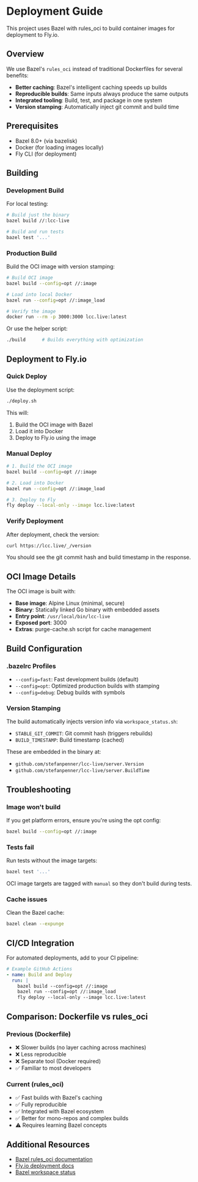 # Deployment Guide

This project uses Bazel with rules_oci to build container images for deployment to Fly.io.

## Overview

We use Bazel's `rules_oci` instead of traditional Dockerfiles for several benefits:
- **Better caching**: Bazel's intelligent caching speeds up builds
- **Reproducible builds**: Same inputs always produce the same outputs
- **Integrated tooling**: Build, test, and package in one system
- **Version stamping**: Automatically inject git commit and build time

## Prerequisites

- Bazel 8.0+ (via bazelisk)
- Docker (for loading images locally)
- Fly CLI (for deployment)

## Building

### Development Build

For local testing:
```bash
# Build just the binary
bazel build //:lcc-live

# Build and run tests
bazel test '...'
```

### Production Build

Build the OCI image with version stamping:
```bash
# Build OCI image
bazel build --config=opt //:image

# Load into local Docker
bazel run --config=opt //:image_load

# Verify the image
docker run --rm -p 3000:3000 lcc.live:latest
```

Or use the helper script:
```bash
./build      # Builds everything with optimization
```

## Deployment to Fly.io

### Quick Deploy

Use the deployment script:
```bash
./deploy.sh
```

This will:
1. Build the OCI image with Bazel
2. Load it into Docker
3. Deploy to Fly.io using the image

### Manual Deploy

```bash
# 1. Build the OCI image
bazel build --config=opt //:image

# 2. Load into Docker
bazel run --config=opt //:image_load

# 3. Deploy to Fly
fly deploy --local-only --image lcc.live:latest
```

### Verify Deployment

After deployment, check the version:
```bash
curl https://lcc.live/_/version
```

You should see the git commit hash and build timestamp in the response.

## OCI Image Details

The OCI image is built with:
- **Base image**: Alpine Linux (minimal, secure)
- **Binary**: Statically linked Go binary with embedded assets
- **Entry point**: `/usr/local/bin/lcc-live`
- **Exposed port**: 3000
- **Extras**: purge-cache.sh script for cache management

## Build Configuration

### .bazelrc Profiles

- `--config=fast`: Fast development builds (default)
- `--config=opt`: Optimized production builds with stamping
- `--config=debug`: Debug builds with symbols

### Version Stamping

The build automatically injects version info via `workspace_status.sh`:
- `STABLE_GIT_COMMIT`: Git commit hash (triggers rebuilds)
- `BUILD_TIMESTAMP`: Build timestamp (cached)

These are embedded in the binary at:
- `github.com/stefanpenner/lcc-live/server.Version`
- `github.com/stefanpenner/lcc-live/server.BuildTime`

## Troubleshooting

### Image won't build

If you get platform errors, ensure you're using the opt config:
```bash
bazel build --config=opt //:image
```

### Tests fail

Run tests without the image targets:
```bash
bazel test '...'
```

OCI image targets are tagged with `manual` so they don't build during tests.

### Cache issues

Clean the Bazel cache:
```bash
bazel clean --expunge
```

## CI/CD Integration

For automated deployments, add to your CI pipeline:

```yaml
# Example GitHub Actions
- name: Build and Deploy
  run: |
    bazel build --config=opt //:image
    bazel run --config=opt //:image_load
    fly deploy --local-only --image lcc.live:latest
```

## Comparison: Dockerfile vs rules_oci

### Previous (Dockerfile)
- ❌ Slower builds (no layer caching across machines)
- ❌ Less reproducible
- ❌ Separate tool (Docker required)
- ✅ Familiar to most developers

### Current (rules_oci)
- ✅ Fast builds with Bazel's caching
- ✅ Fully reproducible
- ✅ Integrated with Bazel ecosystem
- ✅ Better for mono-repos and complex builds
- ⚠️  Requires learning Bazel concepts

## Additional Resources

- [Bazel rules_oci documentation](https://github.com/bazel-contrib/rules_oci)
- [Fly.io deployment docs](https://fly.io/docs/languages-and-frameworks/dockerfile/)
- [Bazel workspace status](https://bazel.build/docs/user-manual#workspace-status)

